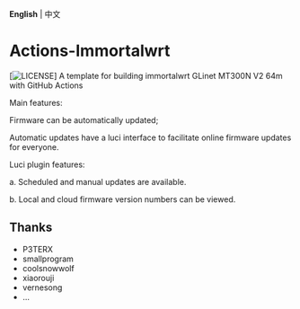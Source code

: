 **English** | 中文

# Actions-Immortalwrt

[![LICENSE]([https://img.shields.io/github/license/mashape/apistatus.svg?style=flat-square&label=LICENSE)]
A template for building immortalwrt GLinet MT300N V2 64m with GitHub Actions

Main features:

Firmware can be automatically updated;

Automatic updates have a luci interface to facilitate online firmware updates for everyone.

Luci plugin features:

a. Scheduled and manual updates are available.

b. Local and cloud firmware version numbers can be viewed.

## Thanks

- P3TERX
- smallprogram
- coolsnowwolf
- xiaorouji
- vernesong
- ...
